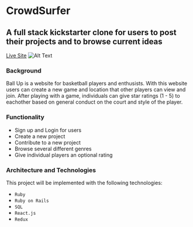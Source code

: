 # CrowdSurfer
## A full stack kickstarter clone for users to post their projects and to browse current ideas

[Live Site](https://kickstart-clone.herokuapp.com/#/)
![Alt Text](ballupgame.gif)

### Background
Ball Up is a website for basketball players and enthusists. With this website users can create a new game and location that other players can view and join. After playing with a game, individuals can give star ratings (1 - 5) to eachother based on general conduct on the court and style of the player.

### Functionality 
* Sign up and Login for users
* Create a new project
* Contribute to a new project
* Browse several different genres
* Give individual players an optional rating


### Architecture and Technologies
This project will be implemented with the following technologies:

- `Ruby`
- `Ruby on Rails`
- `SQL`    
- `React.js`  
- `Redux`  
 
